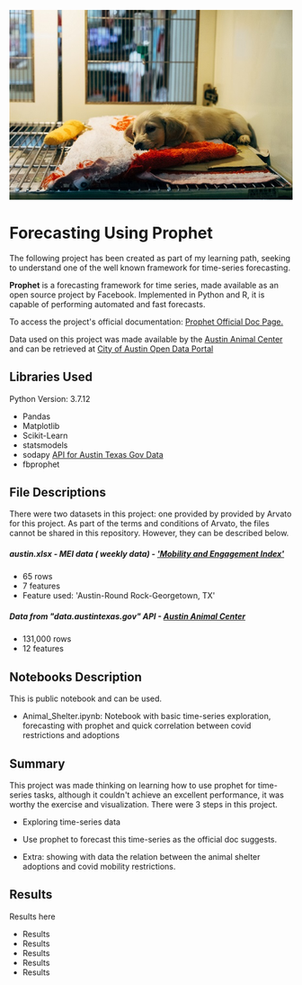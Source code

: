 

<p align="center">
    <img src="image.jpg" alt>
</p>

# Forecasting Using Prophet


The following project has been created as part of my learning path, seeking to understand one of the well known framework for time-series forecasting.

**Prophet** is a forecasting framework for time series, made available as an open source project by Facebook. Implemented in Python and R, it is capable of performing automated and fast forecasts.

To access the project's official documentation: [Prophet Official Doc Page.](https://facebook.github.io/prophet/)

Data used on this project was made available by the [Austin Animal Center](http://www.austintexas.gov/content/austin-animal-center) and can be retrieved at [City of Austin Open Data Portal](https://data.austintexas.gov/Health-and-Community-Services/Austin-Animal-Center-Outcomes/9t4d-g238)


## Libraries Used

Python Version: 3.7.12 

- Pandas
- Matplotlib
- Scikit-Learn
- statsmodels
- sodapy [API for Austin Texas Gov Data](https://dev.socrata.com/foundry/data.austintexas.gov/9t4d-g238)
- fbprophet

## File Descriptions
There were two datasets in this project: one provided by provided by Arvato for this project. 
As part of the terms and conditions of Arvato, the files cannot be shared in this repository. However, they can be described below.

##### austin.xlsx -  MEI data ( weekly data) - ['Mobility and Engagement Index'](https://www.dallasfed.org/research/mei)
- 65 rows
- 7 features
- Feature used: 'Austin-Round Rock-Georgetown, TX'

##### Data from "data.austintexas.gov" API - [Austin Animal Center](http://www.austintexas.gov/content/austin-animal-center)
- 131,000 rows
- 12 features


## Notebooks Description
This is public notebook and can be used.
- Animal_Shelter.ipynb: Notebook with basic time-series exploration, forecasting with prophet and quick correlation between covid restrictions and adoptions 


## Summary
This project was made thinking on learning how to use prophet for time-series tasks, although it couldn't achieve an excellent performance, it was worthy the exercise and visualization. There were 3 steps in this project.

- Exploring time-series data

- Use prophet to forecast this time-series as the official doc suggests.

- Extra: showing with data the relation between the animal shelter adoptions and covid mobility restrictions.

## Results
Results here
- Results
- Results
- Results
- Results
- Results
